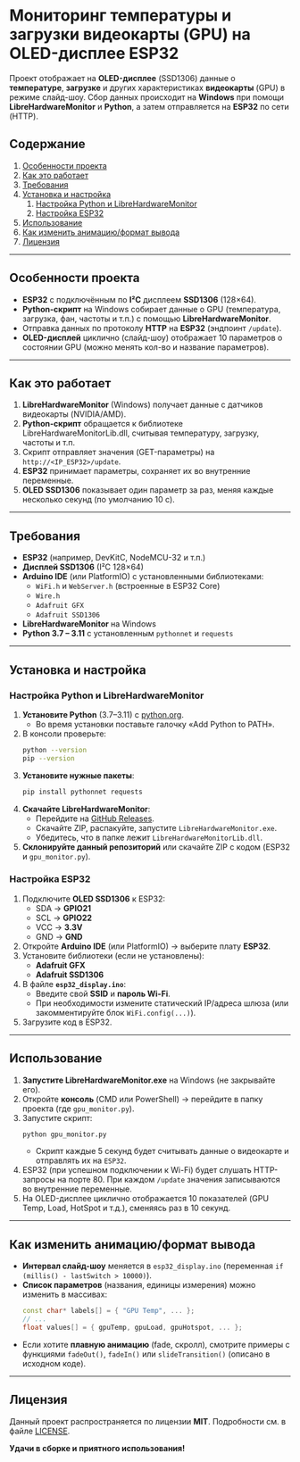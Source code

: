 # Мониторинг температуры и загрузки видеокарты (GPU) на OLED-дисплее ESP32

Проект отображает на **OLED-дисплее** (SSD1306) данные о **температуре**, **загрузке** и других характеристиках **видеокарты** (GPU) в режиме слайд-шоу. Сбор данных происходит на **Windows** при помощи **LibreHardwareMonitor** и **Python**, а затем отправляется на **ESP32** по сети (HTTP).

## Содержание
1. [Особенности проекта](#особенности-проекта)  
2. [Как это работает](#как-это-работает)  
3. [Требования](#требования)  
4. [Установка и настройка](#установка-и-настройка)
   1. [Настройка Python и LibreHardwareMonitor](#настройка-python-и-librehardwaremonitor)
   2. [Настройка ESP32](#настройка-esp32)
5. [Использование](#использование)
6. [Как изменить анимацию/формат вывода](#как-изменить-анимациюформат-вывода)
7. [Лицензия](#лицензия)

---

## Особенности проекта
- **ESP32** с подключённым по **I²C** дисплеем **SSD1306** (128×64).  
- **Python-скрипт** на Windows собирает данные о GPU (температура, загрузка, фан, частоты и т.п.) с помощью **LibreHardwareMonitor**.  
- Отправка данных по протоколу **HTTP** на **ESP32** (эндпоинт `/update`).  
- **OLED-дисплей** циклично (слайд-шоу) отображает 10 параметров о состоянии GPU (можно менять кол-во и название параметров).

---

## Как это работает

1. **LibreHardwareMonitor** (Windows) получает данные с датчиков видеокарты (NVIDIA/AMD).  
2. **Python-скрипт** обращается к библиотеке LibreHardwareMonitorLib.dll, считывая температуру, загрузку, частоты и т.п.  
3. Скрипт отправляет значения (GET-параметры) на `http://<IP_ESP32>/update`.  
4. **ESP32** принимает параметры, сохраняет их во внутренние переменные.  
5. **OLED SSD1306** показывает один параметр за раз, меняя каждые несколько секунд (по умолчанию 10 c).

---

## Требования
- **ESP32** (например, DevKitC, NodeMCU-32 и т.п.)  
- **Дисплей SSD1306** (I²C 128×64)  
- **Arduino IDE** (или PlatformIO) с установленными библиотеками:
  - `WiFi.h` и `WebServer.h` (встроенные в ESP32 Core)
  - `Wire.h`
  - `Adafruit GFX`
  - `Adafruit SSD1306`
- **LibreHardwareMonitor** на Windows  
- **Python 3.7 – 3.11** с установленным `pythonnet` и `requests`

---

## Установка и настройка

### Настройка Python и LibreHardwareMonitor

1. **Установите Python** (3.7–3.11) с [python.org](https://www.python.org/downloads/).  
   - Во время установки поставьте галочку «Add Python to PATH».  
2. В консоли проверьте:
   ```bash
   python --version
   pip --version
   ```
3. **Установите нужные пакеты**:
   ```bash
   pip install pythonnet requests
   ```
4. **Скачайте LibreHardwareMonitor**:
   - Перейдите на [GitHub Releases](https://github.com/LibreHardwareMonitor/LibreHardwareMonitor/releases).
   - Скачайте ZIP, распакуйте, запустите `LibreHardwareMonitor.exe`.
   - Убедитесь, что в папке лежит `LibreHardwareMonitorLib.dll`.
5. **Склонируйте данный репозиторий** или скачайте ZIP с кодом (ESP32 и `gpu_monitor.py`).

### Настройка ESP32
1. Подключите **OLED SSD1306** к ESP32:
   - SDA → **GPIO21**
   - SCL → **GPIO22**
   - VCC → **3.3V**
   - GND → **GND**
2. Откройте **Arduino IDE** (или PlatformIO) → выберите плату **ESP32**.
3. Установите библиотеки (если не установлены):
   - **Adafruit GFX**  
   - **Adafruit SSD1306**
4. В файле **`esp32_display.ino`**:
   - Введите свой **SSID** и **пароль Wi-Fi**.
   - При необходимости измените статический IP/адреса шлюза (или закомментируйте блок `WiFi.config(...)`).
5. Загрузите код в ESP32.

---

## Использование

1. **Запустите LibreHardwareMonitor.exe** на Windows (не закрывайте его).
2. Откройте **консоль** (CMD или PowerShell) → перейдите в папку проекта (где `gpu_monitor.py`).
3. Запустите скрипт:
   ```bash
   python gpu_monitor.py
   ```
   - Скрипт каждые 5 секунд будет считывать данные о видеокарте и отправлять их на `ESP32`.
4. ESP32 (при успешном подключении к Wi-Fi) будет слушать HTTP-запросы на порте 80. При каждом `/update` значения записываются во внутренние переменные.
5. На OLED-дисплее циклично отображается 10 показателей (GPU Temp, Load, HotSpot и т.д.), сменяясь раз в 10 секунд.

---

## Как изменить анимацию/формат вывода

- **Интервал слайд-шоу** меняется в `esp32_display.ino` (переменная `if (millis() - lastSwitch > 10000)`).
- **Список параметров** (названия, единицы измерения) можно изменить в массивах:
  ```cpp
  const char* labels[] = { "GPU Temp", ... };
  // ...
  float values[] = { gpuTemp, gpuLoad, gpuHotspot, ... };
  ```
- Если хотите **плавную анимацию** (fade, скролл), смотрите примеры с функциями `fadeOut()`, `fadeIn()` или `slideTransition()` (описано в исходном коде).

---

## Лицензия
Данный проект распространяется по лицензии **MIT**. Подробности см. в файле [LICENSE](./LICENSE).

**Удачи в сборке и приятного использования!**  
